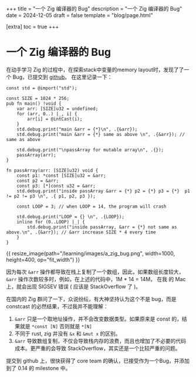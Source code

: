 +++
title = "一个 Zig 编译器的 Bug"
description = "一个 Zig 编译器的 Bug"
date = 2024-12-05
draft = false
template = "blog/page.html"

[extra]
toc = true
+++
# 一个 Zig 编译器的 Bug

在动手学习 Zig 的过程中，在探索stack中变量的memory layout时，发现了了一个 Bug，已提交到 [github](https://github.com/ziglang/zig/issues/22140)。 
在这里记录一下：

```zig
const std = @import("std");

const SIZE = 1024 * 256;
pub fn main() !void {
    var arr: [SIZE]u32 = undefined;
    for (arr, 0..) |_, i| {
        arr[i] = @intCast(i);
    }
    std.debug.print("main &arr = {*}\n", .{&arr});
    std.debug.print("main &arr = {*} same as above \n", .{&arr}); // same as above

    std.debug.print("\npassArray for mutable array\n", .{});
    passArray(arr);
}

fn passArray(arr: [SIZE]u32) void {
    const p1: *const [SIZE]u32 = &arr;
    const p2 = &arr;
    const p3: [*]const u32 = &arr;
    std.debug.print("inside passArray &arr = {*} p2 = {*} p3 = {*}  p1 != p2 != p3 \n", .{ p1, p2, p3 });

    const LOOP = 3; // when LOOP = 14, the program will crash

    std.debug.print("LOOP = {} \n", .{LOOP});
    inline for (0..LOOP) |_| {
        std.debug.print("inside passArray, &arr = {*} not same as above.\n", .{&arr}); // &arr increase SIZE * 4 every time
    }
} 
```

{{ resize_image(path="/learning/images/a_zig_bug.png", width=1000, height=400, op="fit_width") }}

因为每次 `&arr` 操作都导致在栈上复制了一个数组，因此，如果数组长度较大，`&arr` 操作次数较多时，例如，在上述的代码中，1M * 14 = 14M， 在我
的 Mac 上，就会出现 SIGSEV 错误 ( 应该是 StackOverflow 了 )。

在国内的 Zig 群问了一下，众说纷纭，有大神坚持认为这个不是 bug，而是 constcast 的必然结果，不过我并不能理解：
1. `&arr` 只是一个取地址操作，并不会改变数据类型。如果原来是 const 的，结果就是 `*const [N]` 否则就是 `*[N]`
2. 不同于 rust, zig 并没有 `&x` 和 `&mut x` 的区别。
3. `&arr` 导致数组复制，不仅会导致栈内存的浪费，而且也增加了不必要的代码成本。更严重的会导致 StackOverflow，其实还是一个比较严重的问题。

提交到 github 上，很快获得了 core team 的确认，已接受作为一个Bug，并添加到了 0.14 的 milestone 中。